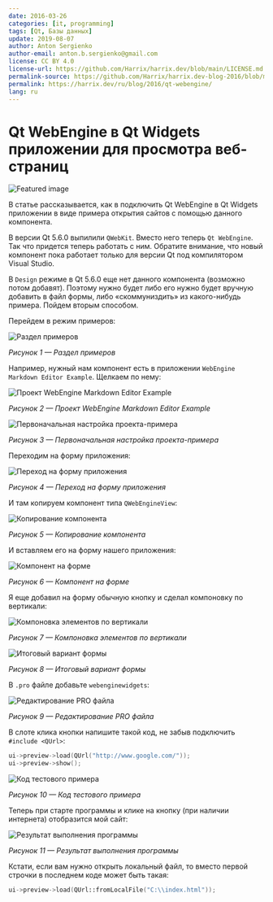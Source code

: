 ```yaml
---
date: 2016-03-26
categories: [it, programming]
tags: [Qt, Базы данных]
update: 2019-08-07
author: Anton Sergienko
author-email: anton.b.sergienko@gmail.com
license: CC BY 4.0
license-url: https://github.com/Harrix/harrix.dev/blob/main/LICENSE.md
permalink-source: https://github.com/Harrix/harrix.dev-blog-2016/blob/main/qt-webengine/qt-webengine.md
permalink: https://harrix.dev/ru/blog/2016/qt-webengine/
lang: ru
---
```


# Qt WebEngine в Qt Widgets приложении для просмотра веб-страниц

![Featured image](featured-image.svg)

В статье рассказывается, как в подключить Qt WebEngine в Qt Widgets приложении в виде примера открытия сайтов с помощью данного компонента.

В версии Qt 5.6.0 выпилили `QWebKit`. Вместо него теперь `Qt WebEngine`. Так что придется теперь работать с ним. Обратите внимание, что новый компонент пока работает только для версии Qt под компилятором Visual Studio.

В `Design` режиме в Qt 5.6.0 еще нет данного компонента (возможно потом добавят). Поэтому нужно будет либо его нужно будет вручную добавить в файл формы, либо «скоммуниздить» из какого-нибудь примера. Пойдем вторым способом.

Перейдем в режим примеров:

![Раздел примеров](img/get-component_01.png)

_Рисунок 1 — Раздел примеров_

Например, нужный нам компонент есть в приложении `WebEngine Markdown Editor Example`. Щелкаем по нему:

![Проект WebEngine Markdown Editor Example](img/get-component_02.png)

_Рисунок 2 — Проект WebEngine Markdown Editor Example_

![Первоначальная настройка проекта-примера](img/get-component_03.png)

_Рисунок 3 — Первоначальная настройка проекта-примера_

Переходим на форму приложения:

![Переход на форму приложения](img/get-component_04.png)

_Рисунок 4 — Переход на форму приложения_

И там копируем компонент типа `QWebEngineView`:

![Копирование компонента](img/get-component_05.png)

_Рисунок 5 — Копирование компонента_

И вставляем его на форму нашего приложения:

![Компонент на форме](img/form_01.png)

_Рисунок 6 — Компонент на форме_

Я еще добавил на форму обычную кнопку и сделал компоновку по вертикали:

![Компоновка элементов по вертикали](img/form_02.png)

_Рисунок 7 — Компоновка элементов по вертикали_

![Итоговый вариант формы](img/form_03.png)

_Рисунок 8 — Итоговый вариант формы_

В `.pro` файле добавьте `webenginewidgets`:

![Редактирование PRO файла](img/pro.png)

_Рисунок 9 — Редактирование PRO файла_

В слоте клика кнопки напишите такой код, не забыв подключить `#include <QUrl>`:

```cpp
ui->preview->load(QUrl("http://www.google.com/"));
ui->preview->show();
```

![Код тестового примера](img/cpp.png)

_Рисунок 10 — Код тестового примера_

Теперь при старте программы и клике на кнопку (при наличии интернета) отобразится мой сайт:

![Результат выполнения программы](img/run.png)

_Рисунок 11 — Результат выполнения программы_

Кстати, если вам нужно открыть локальный файл, то вместо первой строчки в последнем коде может быть такая:

```cpp
ui->preview->load(QUrl::fromLocalFile("C:\\index.html"));
```
